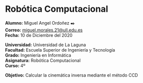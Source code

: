 # **Robótica Computacional**  
  
**Alumno:** Miguel Angel Ordoñez ✒️  
**Correo:** miguel.morales.21@ull.edu.es  
**Fecha:** 10 de Diciembre del 2020  

**Universidad:** Universidad de La Laguna  
**Facultad:** Escuela Superior de Ingeniería y Tecnología  
**Grado:** Ingeniería en Informática  
**Asignatura:** Robótica Computacional  
**Curso:** 4º  
  
**Objetivo:** Calcular la cinemática inversa mediante el método CCD 
